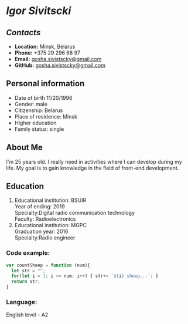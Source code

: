#  ***Igor Sivitscki***

## ___Contacts___
- __Location:__ Minsk, Belarus
- __Phone:__ +375 29 296 68 97
- __Email:__ gosha.sivistscky@gmail.com
- __GitHub:__ <a href="mailto:gosha.sivitscky@gmail.com">gosha.sivistscky@gmail.com</a> 

## __Personal information__
- Date of birth 11/20/1996 
- Gender: male
- Citizenship: Belarus 
- Place of residence: Minsk
- Higher education 
- Family status: single

## __About Me__
I'm 25 years old. I really need in activities where I can develop during my life. My goal is to gain knowledge in the field of front-end development.

## __Education__ 
1. Educational institution: BSUIR \
Year of ending: 2019 \
Specialty:Digital radio communication technology \
Faculty: Radioelectronics
1. Educational institution: MGPC \
Graduation year: 2016 \
Specialty:Radio engineer 

### __Code example:__
```javascript
var countSheep = function (num){
  let str = "";
  for(let i = 1; i <= num; i++) { str+= `${i} sheep...`; }
  return str;
}
```

### __Language:__
English level - A2

